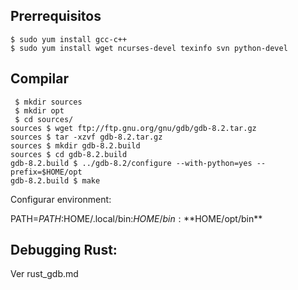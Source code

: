 
## Prerrequisitos

```
$ sudo yum install gcc-c++
$ sudo yum install wget ncurses-devel texinfo svn python-devel
```

## Compilar

```
 $ mkdir sources
 $ mkdir opt
 $ cd sources/
sources $ wget ftp://ftp.gnu.org/gnu/gdb/gdb-8.2.tar.gz
sources $ tar -xzvf gdb-8.2.tar.gz
sources $ mkdir gdb-8.2.build
sources $ cd gdb-8.2.build
gdb-8.2.build $ ../gdb-8.2/configure --with-python=yes --prefix=$HOME/opt
gdb-8.2.build $ make
```

Configurar environment:

PATH=$PATH:$HOME/.local/bin:$HOME/bin:**$HOME/opt/bin**

## Debugging Rust:

Ver rust_gdb.md




